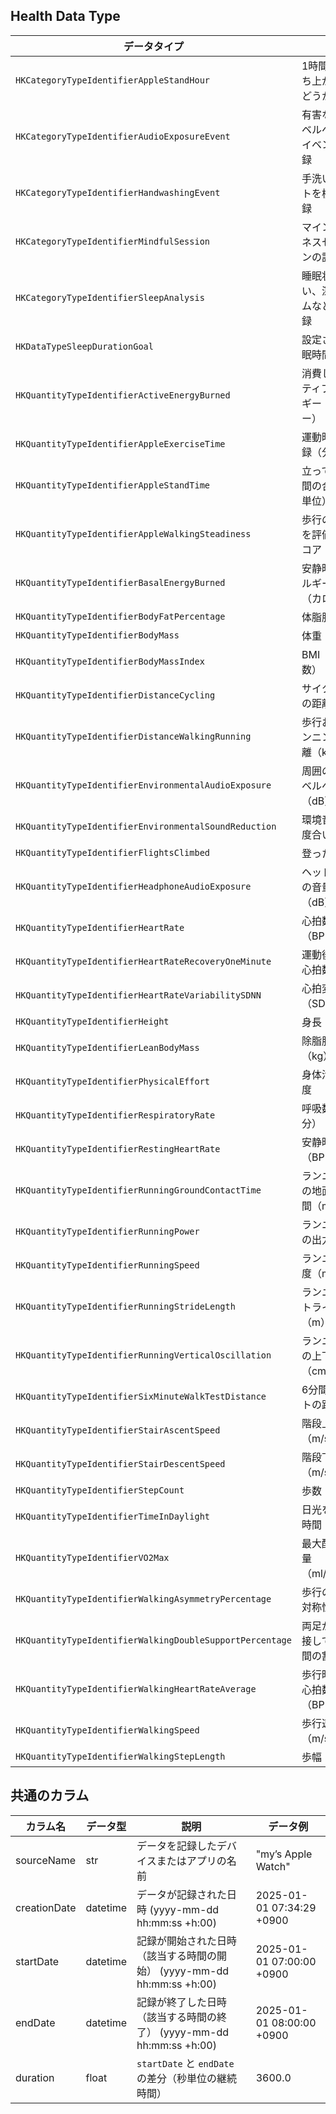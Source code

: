 ## Health Data Type

| データタイプ                                             | 説明                                     |
| -------------------------------------------------------- | ---------------------------------------- |
| `HKCategoryTypeIdentifierAppleStandHour`                 | 1時間ごとに立ち上がったかどうかを記録    |
| `HKCategoryTypeIdentifierAudioExposureEvent`             | 有害な音量レベルへの曝露イベントを記録   |
| `HKCategoryTypeIdentifierHandwashingEvent`               | 手洗いイベントを検出・記録               |
| `HKCategoryTypeIdentifierMindfulSession`                 | マインドフルネスセッションの記録         |
| `HKCategoryTypeIdentifierSleepAnalysis`                  | 睡眠状態（浅い、深い、レムなど）の記録   |
| `HKDataTypeSleepDurationGoal`                            | 設定された睡眠時間の目標                 |
| `HKQuantityTypeIdentifierActiveEnergyBurned`             | 消費したアクティブエネルギー（カロリー） |
| `HKQuantityTypeIdentifierAppleExerciseTime`              | 運動時間の記録（分単位）                 |
| `HKQuantityTypeIdentifierAppleStandTime`                 | 立っていた時間の合計（分単位）           |
| `HKQuantityTypeIdentifierAppleWalkingSteadiness`         | 歩行の安定性を評価するスコア             |
| `HKQuantityTypeIdentifierBasalEnergyBurned`              | 安静時のエネルギー消費量（カロリー）     |
| `HKQuantityTypeIdentifierBodyFatPercentage`              | 体脂肪率（%）                            |
| `HKQuantityTypeIdentifierBodyMass`                       | 体重（kg）                               |
| `HKQuantityTypeIdentifierBodyMassIndex`                  | BMI（体格指数）                          |
| `HKQuantityTypeIdentifierDistanceCycling`                | サイクリングの距離（km）                 |
| `HKQuantityTypeIdentifierDistanceWalkingRunning`         | 歩行およびランニングの距離（km）         |
| `HKQuantityTypeIdentifierEnvironmentalAudioExposure`     | 周囲の音量レベルへの曝露（dB）           |
| `HKQuantityTypeIdentifierEnvironmentalSoundReduction`    | 環境音の減少度合い                       |
| `HKQuantityTypeIdentifierFlightsClimbed`                 | 登った階数                               |
| `HKQuantityTypeIdentifierHeadphoneAudioExposure`         | ヘッドフォンの音量曝露（dB）             |
| `HKQuantityTypeIdentifierHeartRate`                      | 心拍数（BPM）                            |
| `HKQuantityTypeIdentifierHeartRateRecoveryOneMinute`     | 運動後1分間の心拍数回復量                |
| `HKQuantityTypeIdentifierHeartRateVariabilitySDNN`       | 心拍変動（SDNN）                         |
| `HKQuantityTypeIdentifierHeight`                         | 身長（cm）                               |
| `HKQuantityTypeIdentifierLeanBodyMass`                   | 除脂肪体重（kg）                         |
| `HKQuantityTypeIdentifierPhysicalEffort`                 | 身体活動の強度                           |
| `HKQuantityTypeIdentifierRespiratoryRate`                | 呼吸数（回/分）                          |
| `HKQuantityTypeIdentifierRestingHeartRate`               | 安静時心拍数（BPM）                      |
| `HKQuantityTypeIdentifierRunningGroundContactTime`       | ランニング時の地面接触時間（ms）         |
| `HKQuantityTypeIdentifierRunningPower`                   | ランニング時の出力（W）                  |
| `HKQuantityTypeIdentifierRunningSpeed`                   | ランニング速度（m/s）                    |
| `HKQuantityTypeIdentifierRunningStrideLength`            | ランニングストライド長（m）              |
| `HKQuantityTypeIdentifierRunningVerticalOscillation`     | ランニング時の上下動（cm）               |
| `HKQuantityTypeIdentifierSixMinuteWalkTestDistance`      | 6分間歩行テストの距離（m）               |
| `HKQuantityTypeIdentifierStairAscentSpeed`               | 階段上昇速度（m/s）                      |
| `HKQuantityTypeIdentifierStairDescentSpeed`              | 階段下降速度（m/s）                      |
| `HKQuantityTypeIdentifierStepCount`                      | 歩数（歩）                               |
| `HKQuantityTypeIdentifierTimeInDaylight`                 | 日光を浴びた時間（分）                   |
| `HKQuantityTypeIdentifierVO2Max`                         | 最大酸素摂取量（ml/kg/min）              |
| `HKQuantityTypeIdentifierWalkingAsymmetryPercentage`     | 歩行の左右非対称性（%）                  |
| `HKQuantityTypeIdentifierWalkingDoubleSupportPercentage` | 両足が地面に接している時間の割合（%）    |
| `HKQuantityTypeIdentifierWalkingHeartRateAverage`        | 歩行時の平均心拍数（BPM）                |
| `HKQuantityTypeIdentifierWalkingSpeed`                   | 歩行速度（m/s）                          |
| `HKQuantityTypeIdentifierWalkingStepLength`              | 歩幅（cm）                               |


## 共通のカラム
| カラム名     | データ型 | 説明                                                                   | データ例                  |
| ------------ | -------- | ---------------------------------------------------------------------- | ------------------------- |
| sourceName   | str      | データを記録したデバイスまたはアプリの名前                             | "my’s Apple Watch"        |
| creationDate | datetime | データが記録された日時 (yyyy-mm-dd hh:mm:ss +h:00)                     | 2025-01-01 07:34:29 +0900 |
| startDate    | datetime | 記録が開始された日時（該当する時間の開始） (yyyy-mm-dd hh:mm:ss +h:00) | 2025-01-01 07:00:00 +0900 |
| endDate      | datetime | 記録が終了した日時（該当する時間の終了） (yyyy-mm-dd hh:mm:ss +h:00)   | 2025-01-01 08:00:00 +0900 |
| duration     | float    | `startDate` と `endDate` の差分（秒単位の継続時間）                    | 3600.0                    |
